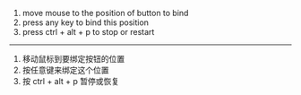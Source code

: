 1. move mouse to the position of button to bind
2. press any key to bind this position
3. press ctrl + alt + p to stop or restart

-------------

1. 移动鼠标到要绑定按钮的位置
2. 按任意键来绑定这个位置
3. 按 ctrl + alt + p 暂停或恢复